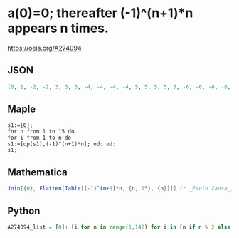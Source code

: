 # a\(0\)\=0; thereafter \(\-1\)^\(n\+1\)\*n appears n times\.
https://oeis.org/A274094
## JSON
```JSON
[0, 1, -2, -2, 3, 3, 3, -4, -4, -4, -4, 5, 5, 5, 5, 5, -6, -6, -6, -6, -6, -6, 7, 7, 7, 7, 7, 7, 7, -8, -8, -8, -8, -8, -8, -8, -8, 9, 9, 9, 9, 9, 9, 9, 9, 9, -10, -10, -10, -10, -10, -10, -10, -10, -10, -10, 11, 11, 11, 11, 11, 11, 11, 11, 11, 11, 11, -12, -12, -12, -12, -12, -12, -12, -12, -12, -12]
```
## Maple
```Maple
s1:=[0];
for n from 1 to 15 do
for i from 1 to n do
s1:=[op(s1),(-1)^(n+1)*n]; od: od:
s1;
```
## Mathematica
```Mathematica
Join[{0}, Flatten[Table[(-1)^(n+1)*n, {n, 15}, {n}]]] (* _Paolo Xausa_, Sep 30 2024 *)
```
## Python
```Python
A274094_list = [0]+ [i for n in range(1,142) for i in [n if n % 2 else -n]*n] # _Chai Wah Wu_, Jun 11 2016
```
